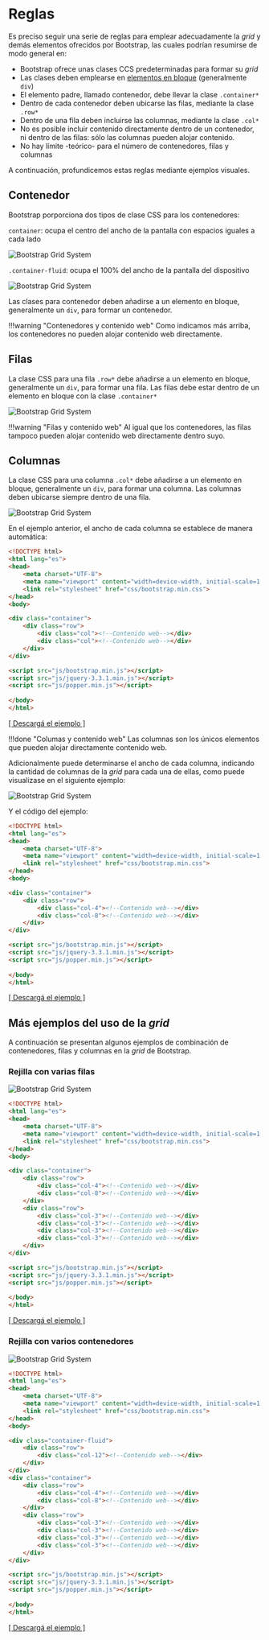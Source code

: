 # Reglas
Es preciso seguir una serie de reglas para emplear adecuadamente la _grid_ y demás elementos ofrecidos por Bootstrap, las cuales podrían resumirse de modo general en: 

* Bootstrap ofrece unas clases CCS predeterminadas para formar su _grid_
* Las clases deben emplearse en [elementos en bloque](https://developer.mozilla.org/es/docs/Web/HTML/Block-level_elements) (generalmente `div`)
* El elemento padre, llamado contenedor, debe llevar la clase `.container*`
* Dentro de cada contenedor deben ubicarse las filas, mediante la clase `.row*`
* Dentro de una fila deben incluirse las columnas, mediante la clase `.col*`
* No es posible incluir contenido directamente dentro de un contenedor, ni dentro de las filas: sólo las columnas pueden alojar contenido. 
* No hay límite -teórico- para el número de contenedores, filas y columnas

A continuación, profundicemos estas reglas mediante ejemplos visuales. 

## Contenedor
Bootstrap porporciona dos tipos de clase CSS para los contenedores: 

`container`: ocupa el centro del ancho de la pantalla con espacios iguales a cada lado

![Bootstrap Grid System](imgBootstrap/bGridContainer1.png)

`.container-fluid`: ocupa el 100% del ancho de la pantalla del dispositivo 

![Bootstrap Grid System](imgBootstrap/bGridContainer2.png)

Las clases para contenedor deben añadirse a un elemento en bloque, generalmente un  `div`, para formar un contenedor. 

!!!warning "Contenedores y contenido web"
		Como indicamos más arriba, los contenedores no pueden alojar contenido web directamente. 

## Filas
La clase CSS para una fila `.row*` debe añadirse a un elemento en bloque, generalmente un  `div`, para formar una fila. Las filas debe estar dentro de un elemento en bloque con la clase `.container*`

![Bootstrap Grid System](imgBootstrap/bGridRow.png)

!!!warning "Filas y contenido web"
		Al igual que los contenedores, las filas tampoco pueden alojar contenido web directamente dentro suyo. 

## Columnas
La clase CSS para una columna `.col*` debe añadirse a un elemento en bloque, generalmente un  `div`, para formar una columna. Las columnas deben ubicarse siempre dentro de una fila. 

![Bootstrap Grid System](imgBootstrap/bGridContainerRules.png)

En el ejemplo anterior, el ancho de cada columna se establece de manera automática: 

```html
<!DOCTYPE html>
<html lang="es">
<head>
	<meta charset="UTF-8">
	<meta name="viewport" content="width=device-width, initial-scale=1.0">
	<link rel="stylesheet" href="css/bootstrap.min.css">
</head>
<body>

<div class="container">
	<div class="row">
		<div class="col"><!--Contenido web--></div>
		<div class="col"><!--Contenido web--></div>
	</div>
</div>

<script src="js/bootstrap.min.js"></script>
<script src="js/jquery-3.3.1.min.js"></script>
<script src="js/popper.min.js"></script>
	
</body>
</html>
```

[[ Descargá el ejemplo ]](descargas/bootstrap_grid_1.zip)


!!!done "Columas y contenido web"
		Las columnas son los únicos elementos que pueden alojar directamente contenido web. 

Adicionalmente puede determinarse el ancho de cada columna, indicando la cantidad de columnas de la _grid_ para cada una de ellas, como puede visualizase en el siguiente ejemplo: 

![Bootstrap Grid System](imgBootstrap/bGridColumns.png)

Y el código del ejemplo: 

```html
<!DOCTYPE html>
<html lang="es">
<head>
	<meta charset="UTF-8">
	<meta name="viewport" content="width=device-width, initial-scale=1.0">
	<link rel="stylesheet" href="css/bootstrap.min.css">
</head>
<body>

<div class="container">
	<div class="row">
		<div class="col-4"><!--Contenido web--></div>
		<div class="col-8"><!--Contenido web--></div>
	</div>
</div>

<script src="js/bootstrap.min.js"></script>
<script src="js/jquery-3.3.1.min.js"></script>
<script src="js/popper.min.js"></script>
	
</body>
</html>
```

[[ Descargá el ejemplo ]](descargas/bootstrap_grid_2.zip)


## Más ejemplos del uso de la _grid_
A continuación se presentan algunos ejemplos de combinación de contenedores, filas y columnas en la _grid_ de Bootstrap.

### Rejilla con varias filas
![Bootstrap Grid System](imgBootstrap/bGridMultipleRows.png)

```html
<!DOCTYPE html>
<html lang="es">
<head>
	<meta charset="UTF-8">
	<meta name="viewport" content="width=device-width, initial-scale=1.0">
	<link rel="stylesheet" href="css/bootstrap.min.css">
</head>
<body>

<div class="container">
	<div class="row">
		<div class="col-4"><!--Contenido web--></div>
		<div class="col-8"><!--Contenido web--></div>
	</div>
	<div class="row">
		<div class="col-3"><!--Contenido web--></div>
		<div class="col-3"><!--Contenido web--></div>
		<div class="col-3"><!--Contenido web--></div>
		<div class="col-3"><!--Contenido web--></div>
	</div>
</div>

<script src="js/bootstrap.min.js"></script>
<script src="js/jquery-3.3.1.min.js"></script>
<script src="js/popper.min.js"></script>
	
</body>
</html>
```

[[ Descargá el ejemplo ]](descargas/bootstrap_grid_3.zip)

### Rejilla con varios contenedores
![Bootstrap Grid System](imgBootstrap/bGridMultipleContainer.png)

```html
<!DOCTYPE html>
<html lang="es">
<head>
	<meta charset="UTF-8">
	<meta name="viewport" content="width=device-width, initial-scale=1.0">
	<link rel="stylesheet" href="css/bootstrap.min.css">
</head>
<body>

<div class="container-fluid">
	<div class="row">
		<div class="col-12"><!--Contenido web--></div>
	</div>
</div>
<div class="container">
	<div class="row">
		<div class="col-4"><!--Contenido web--></div>
		<div class="col-8"><!--Contenido web--></div>
	</div>
	<div class="row">
		<div class="col-3"><!--Contenido web--></div>
		<div class="col-3"><!--Contenido web--></div>
		<div class="col-3"><!--Contenido web--></div>
		<div class="col-3"><!--Contenido web--></div>
	</div>
</div>

<script src="js/bootstrap.min.js"></script>
<script src="js/jquery-3.3.1.min.js"></script>
<script src="js/popper.min.js"></script>
	
</body>
</html>
```

[[ Descargá el ejemplo ]](descargas/bootstrap_grid_4.zip)
